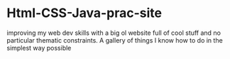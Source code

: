 # Html-CSS-Java-prac-site
improving my web dev skills with a big ol website full of cool stuff and no particular thematic constraints. A gallery of things I know how to do in the simplest way possible
